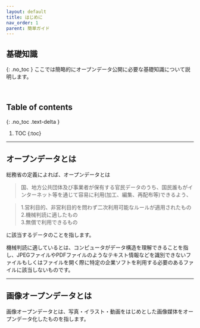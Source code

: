 ```yaml
---
layout: default
title: はじめに
nav_order: 1 
parent: 簡単ガイド
---
```


## 基礎知識
{: .no_toc }
ここでは簡略的にオープンデータ公開に必要な基礎知識について説明します。




<br>


## Table of contents
{: .no_toc .text-delta }

1. TOC
{:toc}
---
## オープンデータとは 
総務省の定義によれば、オープンデータとは
> 国、地方公共団体及び事業者が保有する官民データのうち、国民誰もがインターネット等を通じて容易に利用(加工、編集、再配布等)できるよう、  

> 1.営利目的、非営利目的を問わず二次利用可能なルールが適用されたもの  
2.機械判読に適したもの  
3.無償で利用できるもの   

に該当するデータのことを指します。 

機械判読に適しているとは、コンピュータがデータ構造を理解できることを指し、JPEGファイルやPDFファイルのようなテキスト情報などを識別できないファイルもしくはファイルを開く際に特定の企業ソフトを利用する必要のあるファイルに該当しないものです。
<br>

---

## 画像オープンデータとは　　
画像オープンデータとは、写真・イラスト・動画をはじめとした画像媒体をオープンデータ化したものを指します。


<br>


 
